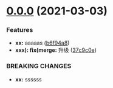 # [0.0.0](https://github.com/bhabgs/vite-vui/compare/v1.0.3-docs...v0.0.0) (2021-03-03)


### Features

* **xx:** aaaaas ([b6f94a8](https://github.com/bhabgs/vite-vui/commit/b6f94a84fbe021cfad69609b7ab8b2910b60036f))
* **xxx): fix(merge:** 升级 ([37c9c0e](https://github.com/bhabgs/vite-vui/commit/37c9c0eccb8f75d18124b4e778f319c485972651))


### BREAKING CHANGES

* **xx:** ssssss



